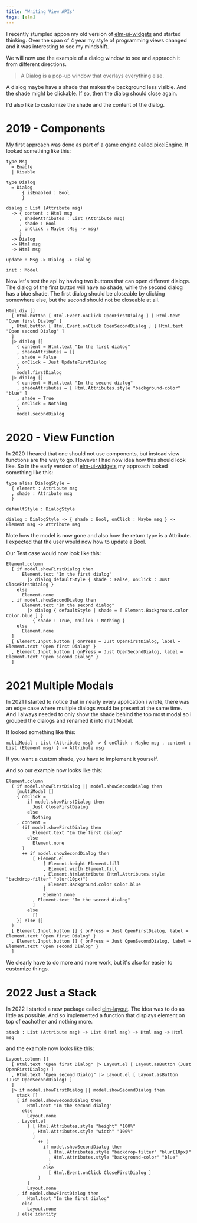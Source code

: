 ```yaml
---
title: "Writing View APIs"
tags: [elm]
---
```

I recently stumpled appon my old version of [elm-ui-widgets](https://package.elm-lang.org/packages/Orasund/elm-ui-widgets/latest/) and started thinking.
Over the span of 4 year my style of programming views changed and it was interesting to see my mindshift.

We will now use the example of a dialog window to see and appraoch it from different directions.

> A Dialog is a pop-up window that overlays everything else.

A dialog maybe have a shade that makes the background less visible.
And the shade might be clickable. If so, then the dialog should close again.

I'd also like to customize the shade and the content of the dialog.

# 2019 - Components

My first approach was done as part of a [game engine called pixelEngine](https://package.elm-lang.org/packages/Orasund/pixelengine/latest/).
It looked something like this:

```
type Msg
  = Enable
  | Disable

type Dialog
  = Dialog 
      { isEnabled : Bool
      }

dialog : List (Attribute msg) 
  -> { content : Html msg
     , shadeAttributes : List (Attribute msg)
     , shade : Bool
     , onClick : Maybe (Msg -> msg)
     }
  -> Dialog
  -> Html msg
  -> Html msg

update : Msg -> Dialog -> Dialog

init : Model
```

Now let's test the api by having two buttons that can open different dialogs.
The dialog of the first button will have no shade, while the second dialog has a blue shade.
The first dialog should be closeable by clicking somewhere else, but the second should not be closeable at all.

```
Html.div []
  [ Html.button [ Html.Event.onClick OpenFirstDialog ] [ Html.text "Open first Dialog" ]
  , Html.button [ Html.Event.onClick OpenSecondDialog ] [ Html.text "Open second Dialog" ]
  ]
  |> dialog []
    { content = Html.text "Im the first dialog"
    , shadeAttributes = []
    , shade = False
    , onClick = Just UpdateFirstDialog
    }
    model.firstDialog
  |> dialog []
    { content = Html.text "Im the second dialog"
    , shadeAttributes = [ Html.Attributes.style "background-color" "blue" ]
    , shade = True
    , onClick = Nothing
    }
    model.secondDialog
```

# 2020 - View Function

In 2020 I heared that one should not use components, but instead view functions are the way to go.
However I had now idea how this should look like. So in the early version of [elm-ui-widgets](https://package.elm-lang.org/packages/Orasund/elm-ui-widgets/latest/)
my approach looked something like this:

```
type alias DialogStyle =
  { element : Attribute msg
  , shade : Attribute msg
  }

defaultStyle : DialogStyle

dialog : DialogStyle -> { shade : Bool, onClick : Maybe msg } -> Element msg -> Attribute msg
```

Note how the model is now gone and also how the return type is a Attribute. I expected that the user would now how to update a Bool.

Our Test case would now look like this:

```
Element.column
  [ if model.showFirstDialog then
      Element.text "Im the first dialog"
        |> dialog defaultStyle { shade : False, onClick : Just CloseFirstDialog }
    else
      Element.none
  , if model.showSecondDialog then
      Element.text "Im the second dialog"
        |> dialog { defaultStyle | shade = [ Element.Background.color Color.blue ] } 
          { shade : True, onClick : Nothing }
    else
      Element.none
  ]
  [ Element.Input.button { onPress = Just OpenFirstDialog, label = Element.text "Open first Dialog" }
  , Element.Input.button { onPress = Just OpenSecondDialog, label = Element.text "Open second Dialog" }
  ]
```

# 2021 Multiple Modals

In 2021 I started to notice that in nearly every application i wrote, there was an edge case where multiple dialogs would be present at the same time.
And I always needed to only show the shade behind the top most modal so i grouped the dialogs and renamed it into multiModal.

It looked something like this:

```
multiModal : List (Attribute msg) -> { onClick : Maybe msg , content : List (Element msg) } -> Attribute msg
```

If you want a custom shade, you have to implement it yourself.

And so our example now looks like this:

```
Element.column
  ( if model.showFirstDialog || model.showSecondDialog then
    [multiModal []
    { onClick = 
        if model.showFirstDialog then
          Just CloseFirstDialog
        else 
          Nothing
    , content =
      (if model.showFirstDialog then
          Element.text "Im the first dialog"
        else
          Element.none
      )
      ++ if model.showSecondDialog then
          [ Element.el 
              [ Element.height Element.fill
              , Element.width Element.fill
              , Element.htmlattribute (Html.Attributes.style "backdrop-filter" "blur(10px)")
              , Element.Background.color Color.blue
              ]
              Element.none
          , Element.text "Im the second dialog"
          ]
        else
          []
    }] else []
  )
  [ Element.Input.button [] { onPress = Just OpenFirstDialog, label = Element.text "Open first Dialog" }
  , Element.Input.button [] { onPress = Just OpenSecondDialog, label = Element.text "Open second Dialog" }
  ]
```

We clearly have to do more and more work, but it's also far easier to customize things.

# 2022 Just a Stack

In 2022 I started a new package called [elm-layout](https://package.elm-lang.org/packages/Orasund/elm-layout/latest/). The idea was to do as little as possible.
And so implemented a function that displays element on top of eachother and nothing more.

```
stack : List (Attribute msg) -> List (Html msg) -> Html msg -> Html msg
```

and the example now looks like this:

```
Layout.column []
  [ Html.text "Open first Dialog" |> Layout.el [ Layout.asButton (Just OpenFirstDialog) ] 
  , Html.text "Open second Dialog" |> Layout.el [ Layout.asButton (Just OpenSecondDialog) ]
  ]
  |> if model.showFirstDialog || model.showSecondDialog then
    stack []
    [ if model.showSecondDialog then 
        Html.text "Im the second dialog"
      else
        Layout.none
    , Layout.el 
        ( [ Html.Attributes.style "height" "100%"
          , Html.Attributes.style "width" "100%"
          ] 
            ++ (
              if model.showSecondDialog then
                [ Html.Attributes.style "backdrop-filter" "blur(10px)"
                , Html.Attributes.style "background-color" "blue"
                ]
              else
                [ Html.Event.onClick CloseFirstDialog ]
            )
        )
        Layout.none
    , if model.showFirstDialog then
        Html.text "Im the first dialog"
      else
        Layout.none
    ] else identity
```
